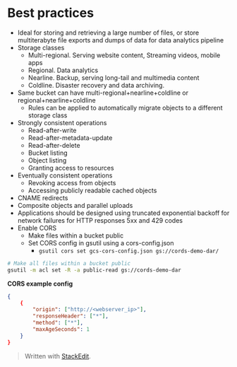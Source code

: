 
# Best practices
- Ideal for storing and retrieving a large number of files, or store multiterabyte file exports and dumps of data for data analytics pipeline
- Storage classes
	- Multi-regional. Serving website content, Streaming videos, mobile apps
	- Regional. Data analytics
	- Nearline. Backup, serving long-tail and multimedia content
	- Coldline. Disaster recovery and data archiving. 
- Same bucket can have multi-regional+nearline+coldline or regional+nearline+coldline 
	- Rules can be applied to automatically migrate objects to a different storage class
- Strongly consistent operations
	- Read-after-write
	- Read-after-metadata-update
	- Read-after-delete
	- Bucket listing
	- Object listing
	- Granting access to resources
- Eventually consistent operations
	- Revoking access from objects
	- Accessing publicly readable cached objects
- CNAME redirects
- Composite objects and parallel uploads
- Applications should be designed using truncated exponential backoff for network failures for HTTP responses 5xx and 429 codes
- Enable CORS
	- Make files within a bucket public
	- Set CORS config in gsutil using a cors-config.json
		- `gsutil cors set gcs-cors-config.json gs://cords-demo-dar/`
```bash
# Make all files within a bucket public
gsutil -m acl set -R -a public-read gs://cords-demo-dar
```
**CORS example config**
```json
{
	{
		"origin": ["http://<webserver_ip>"],
		"responseHeader": ["*"],
		"method": ["*"],
		"maxAgeSeconds": 1
	}
}
```

> Written with [StackEdit](https://stackedit.io/).
<!--stackedit_data:
eyJoaXN0b3J5IjpbLTU4NzE2OTIsMTIxNzgwMTM3MywtMTc5MD
gwMjQxNCwtOTIyMjEzNzU4LC00OTY3ODQyLDE3MjcwODYxNDMs
LTEyNDU0ODExNDksLTE3MDM1Njg4NzFdfQ==
-->